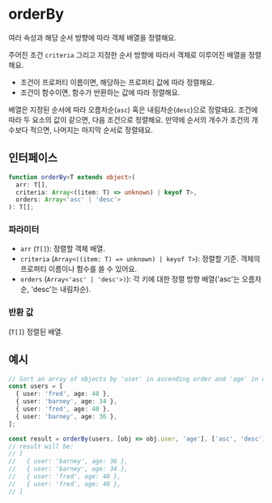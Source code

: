 # orderBy

여러 속성과 해당 순서 방향에 따라 객체 배열을 정렬해요.

주어진 조건 `criteria` 그리고 지정한 순서 방향에 따라서 객체로 이루어진 배열을 정렬해요.

- 조건이 프로퍼티 이름이면, 해당하는 프로퍼티 값에 따라 정렬해요.
- 조건이 함수이면, 함수가 반환하는 값에 따라 정렬해요.

배열은 지정된 순서에 따라 오름차순(`asc`) 혹은 내림차순(`desc`)으로 정렬돼요.
조건에 따라 두 요소의 값이 같으면, 다음 조건으로 정렬해요.
만약에 순서의 개수가 조건의 개수보다 적으면, 나머지는 마지막 순서로 정렬돼요.

## 인터페이스

```typescript
function orderBy<T extends object>(
  arr: T[],
  criteria: Array<((item: T) => unknown) | keyof T>,
  orders: Array<'asc' | 'desc'>
): T[];
```

### 파라미터

- `arr` (`T[]`): 정렬할 객체 배열.
- `criteria` (`Array<((item: T) => unknown) | keyof T>`): 정렬할 기준. 객체의 프로퍼티 이름이나 함수를 쓸 수 있어요.
- `orders` (`Array<'asc' | 'desc'>)`): 각 키에 대한 정렬 방향 배열('asc'는 오름차순, 'desc'는 내림차순).

### 반환 값

(`T[]`) 정렬된 배열.

## 예시

```typescript
// Sort an array of objects by 'user' in ascending order and 'age' in descending order.
const users = [
  { user: 'fred', age: 48 },
  { user: 'barney', age: 34 },
  { user: 'fred', age: 40 },
  { user: 'barney', age: 36 },
];

const result = orderBy(users, [obj => obj.user, 'age'], ['asc', 'desc']);
// result will be:
// [
//   { user: 'barney', age: 36 },
//   { user: 'barney', age: 34 },
//   { user: 'fred', age: 48 },
//   { user: 'fred', age: 40 },
// ]
```
